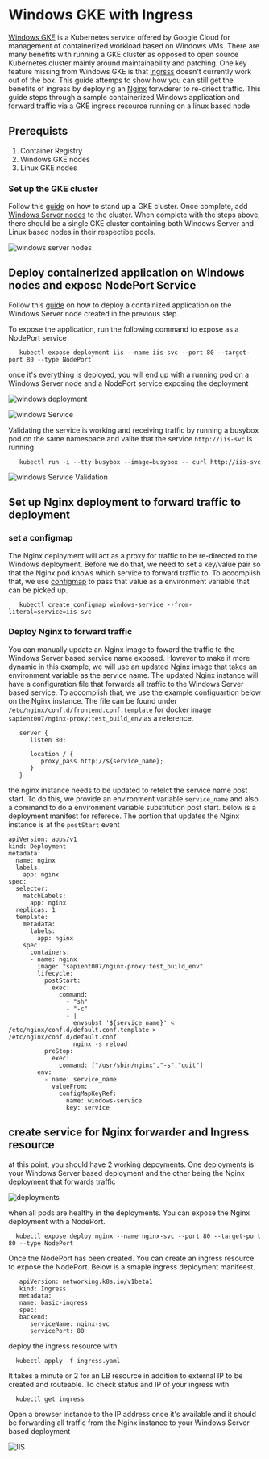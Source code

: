 # Windows GKE with Ingress 

[Windows GKE](https://cloud.google.com/kubernetes-engine/docs/concepts/windows-server-gke) is a Kubernetes service offered by Google Cloud for management of containerized workload based on Windows VMs. There are many benefits with running a GKE cluster as opposed to open source Kubernetes cluster mainly around maintainability and patching. One key feature missing from Windows GKE is that [ingrsss](https://cloud.google.com/kubernetes-engine/docs/concepts/ingress) doesn't currently work out of the box. This guide attemps to show how you can still get the benefits of ingress by deploying an [Nginx](https://www.alibabacloud.com/blog/how-to-use-nginx-as-an-https-forward-proxy-server_595799) forwderer to re-driect traffic. This guide steps through a sample containerized Windows application and forward traffic via a GKE ingress resource running on a linux based node


## Prerequists 

1. Container Registry  
2. Windows GKE nodes
3. Linux GKE nodes


### Set up the GKE cluster

Follow this [guide](https://cloud.google.com/kubernetes-engine/docs/quickstart) on how to stand up a GKE cluster. Once complete, add [Windows Server nodes](https://cloud.google.com/kubernetes-engine/docs/how-to/creating-a-cluster-windows) to the cluster. When complete with the steps above, there should be a single GKE cluster containing both Windows Server and Linux based nodes in their respectibe pools. 

![windows server nodes](./assets/windows_server_nodes.png)

## Deploy containerized application on Windows nodes and expose NodePort Service
 
Follow this  [guide](https://cloud.google.com/kubernetes-engine/docs/how-to/deploying-windows-app#create_a_deployment_manifest_file) on how to deploy a containized application on the Windows Server node created in the previous step. 

To expose the application, run the following command to expose as a NodePort service 
```
   kubectl expose deployment iis --name iis-svc --port 80 --target-port 80 --type NodePort
```

once it's everything is deployed, you will end up with a running pod on a Windows Server node and a NodePort service exposing the deployment 

![windows deployment](./assets/iis_deploy.png)

![windows Service](./assets/iis_service.png)


Validating the service is working and receiving traffic by running a busybox pod on the same namespace and valite that the service `http://iis-svc` is running 

```
   kubectl run -i --tty busybox --image=busybox -- curl http://iis-svc
```

![windows Service Validation](./assets/working_iis_service.png)


## Set up Nginx deployment to forward traffic to deployment

### set a configmap

The Nginx deployment will act as a proxy for traffic to be re-directed to the Windows deployment. Before we do that, we need to set a key/value pair so that the Nginx pod knows which service to forward traffic to. To acoomplish that, we use [configmap](https://kubernetes.io/docs/concepts/configuration/configmap/) to pass that value as a environment variable that can be picked up. 

```
   kubectl create configmap windows-service --from-literal=service=iis-svc
```

### Deploy Nginx to forward traffic

You can manually update an Nginx image to foward the traffic to the Windows Server based service name exposed. However to make it more dynamic in this example, we will use an updated Nginx image that takes an environment variable as the service name. The updated Nginx instance will have a configuration file that forwards all traffic to the Windows Server based service. To accomplish that, we use the example configuartion below on the Nginx instance. The file can be found under `/etc/nginx/conf.d/frontend.conf.template` for docker image `sapient007/nginx-proxy:test_build_env` as a reference. 

```
   server {
      listen 80;

      location / {
         proxy_pass http://${service_name};
      }
   }

```

the nginx instance needs to be updated to refelct the service name post start. To do this, we provide an environment variable `service_name` and also a command to do a environment variable substitution post start. below is a deployment manifest for referece. The portion that updates the Nginx instance is at the `postStart` event

```
apiVersion: apps/v1
kind: Deployment
metadata:
  name: nginx
  labels:
    app: nginx
spec:
  selector:
    matchLabels:
      app: nginx
  replicas: 1
  template:
    metadata:
      labels:
        app: nginx
    spec:
      containers:
      - name: nginx
        image: "sapient007/nginx-proxy:test_build_env"
        lifecycle:
          postStart:
            exec:
              command:
                - "sh"
                - "-c"
                - |
                  envsubst '${service_name}' < /etc/nginx/conf.d/default.conf.template > /etc/nginx/conf.d/default.conf
                  nginx -s reload
          preStop:
            exec:
              command: ["/usr/sbin/nginx","-s","quit"]
        env:
          - name: service_name
            valueFrom:
              configMapKeyRef:
                name: windows-service
                key: service
```


## create service for Nginx forwarder and Ingress resource 
at this point, you should have 2 working depoyments. One deployments is your Windows Server based deployment and the other being the Nginx deployment that forwards traffic 

![deployments](./assets/deployments.png)

when all pods are healthy in the deployments. You can expose the Nginx deployment with a NodePort. 

```
  kubectl expose deploy nginx --name nginx-svc --port 80 --target-port 80 --type NodePort
```

Once the NodePort has been created. You can create an ingress resource to expose the NodePort. Below is a smaple ingress deployment manifeest. 

```
   apiVersion: networking.k8s.io/v1beta1
   kind: Ingress
   metadata:
   name: basic-ingress
   spec:
   backend:
      serviceName: nginx-svc
      servicePort: 80
```

deploy the ingress resource with 

```
  kubectl apply -f ingress.yaml
```


It takes a minute or 2 for an LB resource in addition to external IP to be created and routeable. To check status and IP of your ingress with

```
  kubectl get ingress
```

Open a browser instance to the IP address once it's available and it should be forwarding all traffic from the Nginx instance to your Windows Server based deployment 

![IIS](./assets/iis.png)
